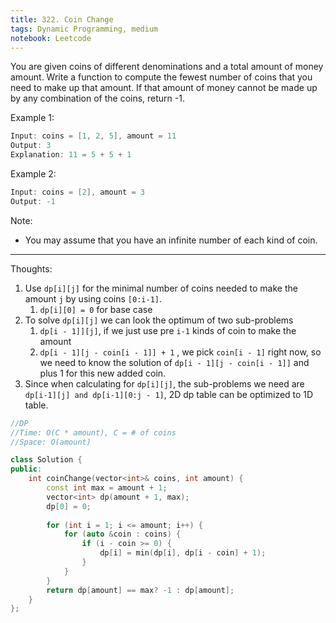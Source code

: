 ```yaml
---
title: 322. Coin Change
tags: Dynamic Programming, medium
notebook: Leetcode
---
```


You are given coins of different denominations and a total amount of money amount. Write a function to compute the fewest number of coins that you need to make up that amount. If that amount of money cannot be made up by any combination of the coins, return -1.

Example 1:
```c++
Input: coins = [1, 2, 5], amount = 11
Output: 3 
Explanation: 11 = 5 + 5 + 1
```
Example 2:
```c++
Input: coins = [2], amount = 3
Output: -1
```
Note:
- You may assume that you have an infinite number of each kind of coin.
----------
Thoughts:
1. Use `dp[i][j]` for the minimal number of coins needed to make the amount `j` by using coins `[0:i-1]`.
   1. `dp[i][0] = 0` for base case
2. To solve `dp[i][j]` we can look the optimum of two sub-problems
   1. `dp[i - 1]][j]`, if we just use pre `i-1` kinds of coin to make the amount 
   2. `dp[i - 1][j - coin[i - 1]] + 1` , we pick `coin[i - 1]` right now, so we need to know the solution of `dp[i - 1][j - coin[i - 1]]` and plus 1 for this new added coin.
3. Since when calculating for `dp[i][j]`, the sub-problems we need are `dp[i-1][j] and dp[i-1][0:j - 1]`, 2D dp table can be optimized to 1D table.


```c++
//DP
//Time: O(C * amount), C = # of coins
//Space: O(amount)

class Solution {
public:
    int coinChange(vector<int>& coins, int amount) {
        const int max = amount + 1;
        vector<int> dp(amount + 1, max);
        dp[0] = 0;
        
        for (int i = 1; i <= amount; i++) {
            for (auto &coin : coins) {
                if (i - coin >= 0) {
                    dp[i] = min(dp[i], dp[i - coin] + 1);
                }
            }
        }
        return dp[amount] == max? -1 : dp[amount];
    }
};

```
